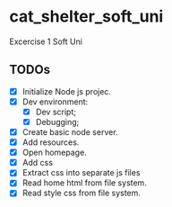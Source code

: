 # cat_shelter_soft_uni
Excercise 1 Soft Uni

## TODOs

- [X] Initialize Node js projec.
- [X] Dev environment:
    -[X] Dev script;
    -[X] Debugging;
- [X] Create basic node server.
- [X] Add resources.
- [X] Open homepage.
- [X] Add css
- [X] Extract css into separate js files
- [X] Read home html from file system.
- [X] Read style css from file system.

